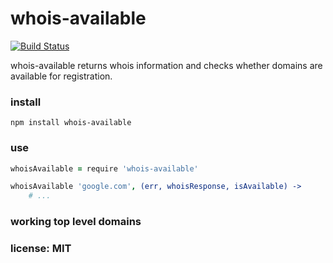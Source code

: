# whois-available

[![Build Status](https://travis-ci.org/snd/whois-available.png)](https://travis-ci.org/snd/whois-available)

whois-available returns whois information and checks whether domains are available for registration.

### install

```
npm install whois-available
```

### use

```coffeescript
whoisAvailable = require 'whois-available'

whoisAvailable 'google.com', (err, whoisResponse, isAvailable) ->
    # ...
```

### working top level domains

### license: MIT
